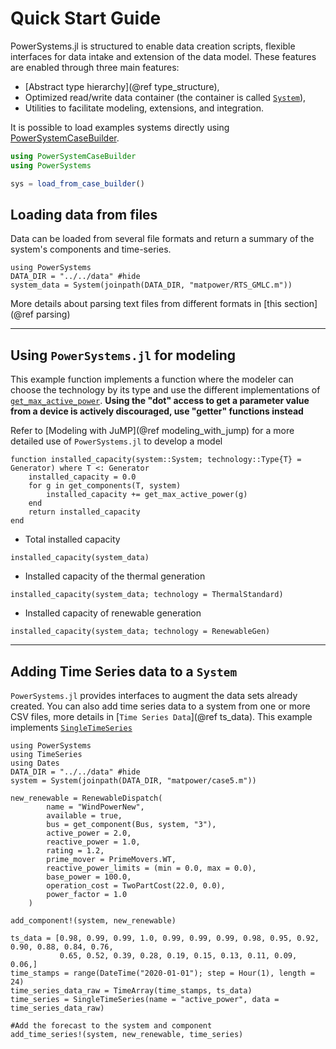 # Quick Start Guide

PowerSystems.jl is structured to enable data creation scripts, flexible interfaces for data
intake and extension of the data model. These features are enabled through three main features:

- [Abstract type hierarchy](@ref type_structure),
- Optimized read/write data container (the container is called [`System`](@ref)),
- Utilities to facilitate modeling, extensions, and integration.

It is possible to load examples systems directly using [PowerSystemCaseBuilder](https://github.com/NREL-Sienna/PowerSystemCaseBuilder).

```julia
using PowerSystemCaseBuilder
using PowerSystems

sys = load_from_case_builder()
```

## Loading data from files

Data can be loaded from several file formats and return a summary of the system's components and
time-series.

```@example generated_quick_start_guide
using PowerSystems
DATA_DIR = "../../data" #hide
system_data = System(joinpath(DATA_DIR, "matpower/RTS_GMLC.m"))
```

More details about parsing text files from different formats in [this section](@ref parsing)

-----

## Using `PowerSystems.jl` for modeling

This example function implements a function where the modeler can choose the technology
by its type and use the different implementations of [`get_max_active_power`](@ref). **Using
the "dot" access to get a parameter value from a device is actively discouraged, use "getter" functions instead**

Refer to [Modeling with JuMP](@ref modeling_with_jump) for a more detailed use of `PowerSystems.jl` to develop
a model

```@example generated_quick_start_guide
function installed_capacity(system::System; technology::Type{T} = Generator) where T <: Generator
    installed_capacity = 0.0
    for g in get_components(T, system)
        installed_capacity += get_max_active_power(g)
    end
    return installed_capacity
end
```

- Total installed capacity

```@example generated_quick_start_guide
installed_capacity(system_data)
```

- Installed capacity of the thermal generation

```@example generated_quick_start_guide
installed_capacity(system_data; technology = ThermalStandard)
```

- Installed capacity of renewable generation

```@example generated_quick_start_guide
installed_capacity(system_data; technology = RenewableGen)
```

-----

## Adding Time Series data to a `System`

`PowerSystems.jl` provides interfaces to augment the data sets already created. You can also
add time series data to a system from one or more CSV files, more
details in [`Time Series Data`](@ref ts_data). This example implements
[`SingleTimeSeries`](https://nrel-sienna.github.io/InfrastructureSystems.jl/stable/InfrastructureSystems/#InfrastructureSystems.SingleTimeSeries)

```@example generated_quick_start_guide
using PowerSystems
using TimeSeries
using Dates
DATA_DIR = "../../data" #hide
system = System(joinpath(DATA_DIR, "matpower/case5.m"))

new_renewable = RenewableDispatch(
        name = "WindPowerNew",
        available = true,
        bus = get_component(Bus, system, "3"),
        active_power = 2.0,
        reactive_power = 1.0,
        rating = 1.2,
        prime_mover = PrimeMovers.WT,
        reactive_power_limits = (min = 0.0, max = 0.0),
        base_power = 100.0,
        operation_cost = TwoPartCost(22.0, 0.0),
        power_factor = 1.0
    )

add_component!(system, new_renewable)

ts_data = [0.98, 0.99, 0.99, 1.0, 0.99, 0.99, 0.99, 0.98, 0.95, 0.92, 0.90, 0.88, 0.84, 0.76,
           0.65, 0.52, 0.39, 0.28, 0.19, 0.15, 0.13, 0.11, 0.09, 0.06,]
time_stamps = range(DateTime("2020-01-01"); step = Hour(1), length = 24)
time_series_data_raw = TimeArray(time_stamps, ts_data)
time_series = SingleTimeSeries(name = "active_power", data = time_series_data_raw)

#Add the forecast to the system and component
add_time_series!(system, new_renewable, time_series)
```
